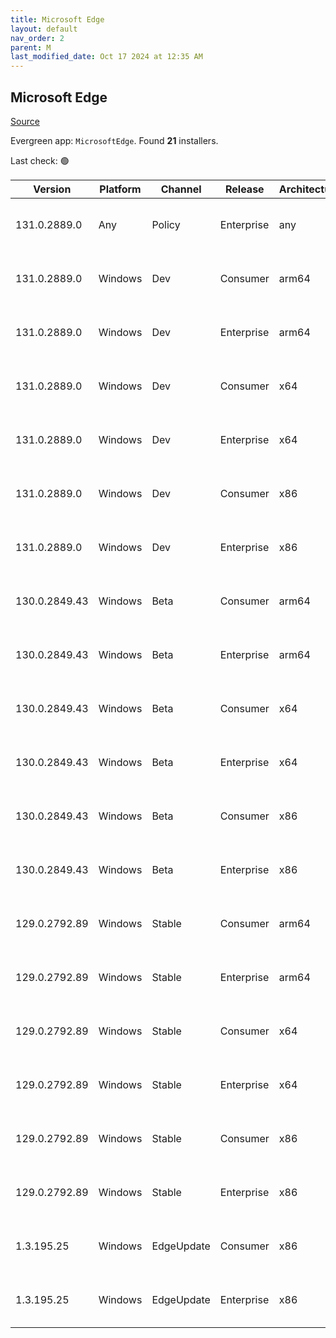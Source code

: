 ```yaml
---
title: Microsoft Edge
layout: default
nav_order: 2
parent: M
last_modified_date: Oct 17 2024 at 12:35 AM
---
```


## Microsoft Edge

[Source](https://www.microsoft.com/edge)

Evergreen app: `MicrosoftEdge`. Found **21** installers.

Last check: 🟢

| Version       | Platform | Channel    | Release    | Architecture | Hash                                                             | URI                                                                                                                                                                                                                                                                                                                      |
| ------------- | -------- | ---------- | ---------- | ------------ | ---------------------------------------------------------------- | ------------------------------------------------------------------------------------------------------------------------------------------------------------------------------------------------------------------------------------------------------------------------------------------------------------------------ |
| 131.0.2889.0  | Any      | Policy     | Enterprise | any          | 6CD198762CC07829698008E23FF74D0D8938402FE4ED7C4584791A8B22436CE3 | [https://msedge.sf.dl.delivery.mp.microsoft.com/filestreamingservice/files/3d35ffbe-152a-4108-ad06-f59aa9679d8c/MicrosoftEdgePolicyTemplates.cab](https://msedge.sf.dl.delivery.mp.microsoft.com/filestreamingservice/files/3d35ffbe-152a-4108-ad06-f59aa9679d8c/MicrosoftEdgePolicyTemplates.cab)                       |
| 131.0.2889.0  | Windows  | Dev        | Consumer   | arm64        | 47DB6A6A6179FC37253F349BEF2D7E1127C9EC4A819F3FA2F3CA7A8D2B083C4B | [https://msedge.sf.dl.delivery.mp.microsoft.com/filestreamingservice/files/be3a54d9-52aa-4a4b-9f4e-4830d1f75dce/MicrosoftEdgeDevEnterpriseARM64.msi](https://msedge.sf.dl.delivery.mp.microsoft.com/filestreamingservice/files/be3a54d9-52aa-4a4b-9f4e-4830d1f75dce/MicrosoftEdgeDevEnterpriseARM64.msi)                 |
| 131.0.2889.0  | Windows  | Dev        | Enterprise | arm64        | 47DB6A6A6179FC37253F349BEF2D7E1127C9EC4A819F3FA2F3CA7A8D2B083C4B | [https://msedge.sf.dl.delivery.mp.microsoft.com/filestreamingservice/files/be3a54d9-52aa-4a4b-9f4e-4830d1f75dce/MicrosoftEdgeDevEnterpriseARM64.msi](https://msedge.sf.dl.delivery.mp.microsoft.com/filestreamingservice/files/be3a54d9-52aa-4a4b-9f4e-4830d1f75dce/MicrosoftEdgeDevEnterpriseARM64.msi)                 |
| 131.0.2889.0  | Windows  | Dev        | Consumer   | x64          | 8F9273D46C657FE8B48EC81EB14D0D2BF437C9D730DB470A68DBD82C36050D23 | [https://msedge.sf.dl.delivery.mp.microsoft.com/filestreamingservice/files/367c7600-9d29-449d-a333-e6ba41148280/MicrosoftEdgeDevEnterpriseX64.msi](https://msedge.sf.dl.delivery.mp.microsoft.com/filestreamingservice/files/367c7600-9d29-449d-a333-e6ba41148280/MicrosoftEdgeDevEnterpriseX64.msi)                     |
| 131.0.2889.0  | Windows  | Dev        | Enterprise | x64          | 8F9273D46C657FE8B48EC81EB14D0D2BF437C9D730DB470A68DBD82C36050D23 | [https://msedge.sf.dl.delivery.mp.microsoft.com/filestreamingservice/files/367c7600-9d29-449d-a333-e6ba41148280/MicrosoftEdgeDevEnterpriseX64.msi](https://msedge.sf.dl.delivery.mp.microsoft.com/filestreamingservice/files/367c7600-9d29-449d-a333-e6ba41148280/MicrosoftEdgeDevEnterpriseX64.msi)                     |
| 131.0.2889.0  | Windows  | Dev        | Consumer   | x86          | 7FFBB7C13AD569DF35B6FCBB7FC19B65226C5409215823C994FD7BD7AE0D8C9D | [https://msedge.sf.dl.delivery.mp.microsoft.com/filestreamingservice/files/30464341-7d74-4905-9dae-0505083b6ceb/MicrosoftEdgeDevEnterpriseX86.msi](https://msedge.sf.dl.delivery.mp.microsoft.com/filestreamingservice/files/30464341-7d74-4905-9dae-0505083b6ceb/MicrosoftEdgeDevEnterpriseX86.msi)                     |
| 131.0.2889.0  | Windows  | Dev        | Enterprise | x86          | 7FFBB7C13AD569DF35B6FCBB7FC19B65226C5409215823C994FD7BD7AE0D8C9D | [https://msedge.sf.dl.delivery.mp.microsoft.com/filestreamingservice/files/30464341-7d74-4905-9dae-0505083b6ceb/MicrosoftEdgeDevEnterpriseX86.msi](https://msedge.sf.dl.delivery.mp.microsoft.com/filestreamingservice/files/30464341-7d74-4905-9dae-0505083b6ceb/MicrosoftEdgeDevEnterpriseX86.msi)                     |
| 130.0.2849.43 | Windows  | Beta       | Consumer   | arm64        | 73D0BFA786B8A51AEC1271C0A074B1AB5E51FA19D76D3997BA865F98D5BE291F | [https://msedge.sf.dl.delivery.mp.microsoft.com/filestreamingservice/files/05ed3c7f-6e4f-4538-a5fd-3c74c54a9328/MicrosoftEdgeBetaEnterpriseARM64.msi](https://msedge.sf.dl.delivery.mp.microsoft.com/filestreamingservice/files/05ed3c7f-6e4f-4538-a5fd-3c74c54a9328/MicrosoftEdgeBetaEnterpriseARM64.msi)               |
| 130.0.2849.43 | Windows  | Beta       | Enterprise | arm64        | 73D0BFA786B8A51AEC1271C0A074B1AB5E51FA19D76D3997BA865F98D5BE291F | [https://msedge.sf.dl.delivery.mp.microsoft.com/filestreamingservice/files/05ed3c7f-6e4f-4538-a5fd-3c74c54a9328/MicrosoftEdgeBetaEnterpriseARM64.msi](https://msedge.sf.dl.delivery.mp.microsoft.com/filestreamingservice/files/05ed3c7f-6e4f-4538-a5fd-3c74c54a9328/MicrosoftEdgeBetaEnterpriseARM64.msi)               |
| 130.0.2849.43 | Windows  | Beta       | Consumer   | x64          | E3FB1132936066A65F04A23F7CCEA6065C958A3B4F6B314045D37BB019DFCF4C | [https://msedge.sf.dl.delivery.mp.microsoft.com/filestreamingservice/files/95549731-ac0c-4060-bed2-ea4be9f4b2ab/MicrosoftEdgeBetaEnterpriseX64.msi](https://msedge.sf.dl.delivery.mp.microsoft.com/filestreamingservice/files/95549731-ac0c-4060-bed2-ea4be9f4b2ab/MicrosoftEdgeBetaEnterpriseX64.msi)                   |
| 130.0.2849.43 | Windows  | Beta       | Enterprise | x64          | E3FB1132936066A65F04A23F7CCEA6065C958A3B4F6B314045D37BB019DFCF4C | [https://msedge.sf.dl.delivery.mp.microsoft.com/filestreamingservice/files/95549731-ac0c-4060-bed2-ea4be9f4b2ab/MicrosoftEdgeBetaEnterpriseX64.msi](https://msedge.sf.dl.delivery.mp.microsoft.com/filestreamingservice/files/95549731-ac0c-4060-bed2-ea4be9f4b2ab/MicrosoftEdgeBetaEnterpriseX64.msi)                   |
| 130.0.2849.43 | Windows  | Beta       | Consumer   | x86          | 1ECD45FF2E4151F42B200D3AA1ABBAFDC52BB135B8D69F89BE6556E490D11911 | [https://msedge.sf.dl.delivery.mp.microsoft.com/filestreamingservice/files/bd227008-e5ed-4031-ac44-f847fedd3638/MicrosoftEdgeBetaEnterpriseX86.msi](https://msedge.sf.dl.delivery.mp.microsoft.com/filestreamingservice/files/bd227008-e5ed-4031-ac44-f847fedd3638/MicrosoftEdgeBetaEnterpriseX86.msi)                   |
| 130.0.2849.43 | Windows  | Beta       | Enterprise | x86          | 1ECD45FF2E4151F42B200D3AA1ABBAFDC52BB135B8D69F89BE6556E490D11911 | [https://msedge.sf.dl.delivery.mp.microsoft.com/filestreamingservice/files/bd227008-e5ed-4031-ac44-f847fedd3638/MicrosoftEdgeBetaEnterpriseX86.msi](https://msedge.sf.dl.delivery.mp.microsoft.com/filestreamingservice/files/bd227008-e5ed-4031-ac44-f847fedd3638/MicrosoftEdgeBetaEnterpriseX86.msi)                   |
| 129.0.2792.89 | Windows  | Stable     | Consumer   | arm64        | 2D1F022AFD08FBBE1923EE3E40997C97444B313D08F97680E85F45CD59C0FAB5 | [https://msedge.sf.dl.delivery.mp.microsoft.com/filestreamingservice/files/cc2b8b53-e850-431a-99ff-f0aa3b502144/MicrosoftEdgeEnterpriseARM64.msi](https://msedge.sf.dl.delivery.mp.microsoft.com/filestreamingservice/files/cc2b8b53-e850-431a-99ff-f0aa3b502144/MicrosoftEdgeEnterpriseARM64.msi)                       |
| 129.0.2792.89 | Windows  | Stable     | Enterprise | arm64        | 2D1F022AFD08FBBE1923EE3E40997C97444B313D08F97680E85F45CD59C0FAB5 | [https://msedge.sf.dl.delivery.mp.microsoft.com/filestreamingservice/files/cc2b8b53-e850-431a-99ff-f0aa3b502144/MicrosoftEdgeEnterpriseARM64.msi](https://msedge.sf.dl.delivery.mp.microsoft.com/filestreamingservice/files/cc2b8b53-e850-431a-99ff-f0aa3b502144/MicrosoftEdgeEnterpriseARM64.msi)                       |
| 129.0.2792.89 | Windows  | Stable     | Consumer   | x64          | BAA36096A6F8E649587C5F93A2EDC8F3B528D6891867A493DB540B9BA5786D08 | [https://msedge.sf.dl.delivery.mp.microsoft.com/filestreamingservice/files/e74d9298-9023-4078-9cab-aea5122299da/MicrosoftEdgeEnterpriseX64.msi](https://msedge.sf.dl.delivery.mp.microsoft.com/filestreamingservice/files/e74d9298-9023-4078-9cab-aea5122299da/MicrosoftEdgeEnterpriseX64.msi)                           |
| 129.0.2792.89 | Windows  | Stable     | Enterprise | x64          | BAA36096A6F8E649587C5F93A2EDC8F3B528D6891867A493DB540B9BA5786D08 | [https://msedge.sf.dl.delivery.mp.microsoft.com/filestreamingservice/files/e74d9298-9023-4078-9cab-aea5122299da/MicrosoftEdgeEnterpriseX64.msi](https://msedge.sf.dl.delivery.mp.microsoft.com/filestreamingservice/files/e74d9298-9023-4078-9cab-aea5122299da/MicrosoftEdgeEnterpriseX64.msi)                           |
| 129.0.2792.89 | Windows  | Stable     | Consumer   | x86          | 27A6B31C475952EB28069B879CD1B9881F6723D61F9508B007B3C10F142B2564 | [https://msedge.sf.dl.delivery.mp.microsoft.com/filestreamingservice/files/f30cef01-ebf5-4d4b-a6d7-2fea802dc561/MicrosoftEdgeEnterpriseX86.msi](https://msedge.sf.dl.delivery.mp.microsoft.com/filestreamingservice/files/f30cef01-ebf5-4d4b-a6d7-2fea802dc561/MicrosoftEdgeEnterpriseX86.msi)                           |
| 129.0.2792.89 | Windows  | Stable     | Enterprise | x86          | 27A6B31C475952EB28069B879CD1B9881F6723D61F9508B007B3C10F142B2564 | [https://msedge.sf.dl.delivery.mp.microsoft.com/filestreamingservice/files/f30cef01-ebf5-4d4b-a6d7-2fea802dc561/MicrosoftEdgeEnterpriseX86.msi](https://msedge.sf.dl.delivery.mp.microsoft.com/filestreamingservice/files/f30cef01-ebf5-4d4b-a6d7-2fea802dc561/MicrosoftEdgeEnterpriseX86.msi)                           |
| 1.3.195.25    | Windows  | EdgeUpdate | Consumer   | x86          | EEE99F71BF20C98B3EB770C463C4E9F6959EA607EC0857E37D5852FC637516B3 | [https://msedge.sf.dl.delivery.mp.microsoft.com/filestreamingservice/files/fb83113f-2174-4276-b2b4-72671acf8bff/MicrosoftEdgeUpdateSetup_X86_1.3.195.25.exe](https://msedge.sf.dl.delivery.mp.microsoft.com/filestreamingservice/files/fb83113f-2174-4276-b2b4-72671acf8bff/MicrosoftEdgeUpdateSetup_X86_1.3.195.25.exe) |
| 1.3.195.25    | Windows  | EdgeUpdate | Enterprise | x86          | EEE99F71BF20C98B3EB770C463C4E9F6959EA607EC0857E37D5852FC637516B3 | [https://msedge.sf.dl.delivery.mp.microsoft.com/filestreamingservice/files/fb83113f-2174-4276-b2b4-72671acf8bff/MicrosoftEdgeUpdateSetup_X86_1.3.195.25.exe](https://msedge.sf.dl.delivery.mp.microsoft.com/filestreamingservice/files/fb83113f-2174-4276-b2b4-72671acf8bff/MicrosoftEdgeUpdateSetup_X86_1.3.195.25.exe) |
